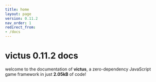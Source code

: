 ```yaml
---
title: home
layout: page
version: 0.11.2
nav_order: 1
redirect_from:
- /docs
---
```


# victus 0.11.2 docs
welcome to the documentation of **victus**, a zero-dependency JavaScript game framework in just **2.05kB** of code!
